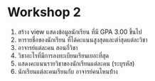 # Workshop 2
1. สร้าง view แสดงข้อมูลนักเรียน ที่มี GPA 3.00 ขึ้นไป
2. หารายชื่อของนักเรียน ที่ได้คะแนนสูงสุดและตำ่สุดแต่ละวิชา
3. อาจารย์แต่ละคน สอนกี่วิชา
4. วิชาอะไรที่มีการลงทะเบียนเรียนเยอะที่สุด
5. แสดงคะแนนรายวิชาของนักเรียนแต่ละคน (ระบุรหัส)
6. นักเรียนแต่ละคนเรียนกับ อาจารย์คนไหนบ้้าง
